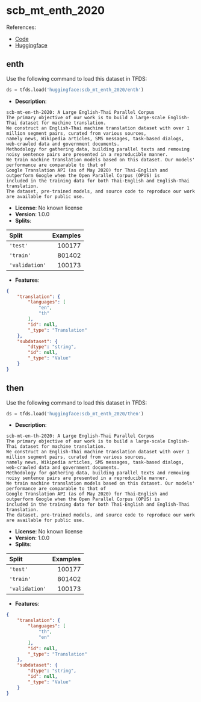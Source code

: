 # scb_mt_enth_2020

References:

*   [Code](https://github.com/huggingface/datasets/blob/master/datasets/scb_mt_enth_2020)
*   [Huggingface](https://huggingface.co/datasets/scb_mt_enth_2020)


## enth


Use the following command to load this dataset in TFDS:

```python
ds = tfds.load('huggingface:scb_mt_enth_2020/enth')
```

*   **Description**:

```
scb-mt-en-th-2020: A Large English-Thai Parallel Corpus
The primary objective of our work is to build a large-scale English-Thai dataset for machine translation.
We construct an English-Thai machine translation dataset with over 1 million segment pairs, curated from various sources,
namely news, Wikipedia articles, SMS messages, task-based dialogs, web-crawled data and government documents.
Methodology for gathering data, building parallel texts and removing noisy sentence pairs are presented in a reproducible manner.
We train machine translation models based on this dataset. Our models' performance are comparable to that of
Google Translation API (as of May 2020) for Thai-English and outperform Google when the Open Parallel Corpus (OPUS) is
included in the training data for both Thai-English and English-Thai translation.
The dataset, pre-trained models, and source code to reproduce our work are available for public use.
```

*   **License**: No known license
*   **Version**: 1.0.0
*   **Splits**:

Split  | Examples
:----- | -------:
`'test'` | 100177
`'train'` | 801402
`'validation'` | 100173

*   **Features**:

```json
{
    "translation": {
        "languages": [
            "en",
            "th"
        ],
        "id": null,
        "_type": "Translation"
    },
    "subdataset": {
        "dtype": "string",
        "id": null,
        "_type": "Value"
    }
}
```



## then


Use the following command to load this dataset in TFDS:

```python
ds = tfds.load('huggingface:scb_mt_enth_2020/then')
```

*   **Description**:

```
scb-mt-en-th-2020: A Large English-Thai Parallel Corpus
The primary objective of our work is to build a large-scale English-Thai dataset for machine translation.
We construct an English-Thai machine translation dataset with over 1 million segment pairs, curated from various sources,
namely news, Wikipedia articles, SMS messages, task-based dialogs, web-crawled data and government documents.
Methodology for gathering data, building parallel texts and removing noisy sentence pairs are presented in a reproducible manner.
We train machine translation models based on this dataset. Our models' performance are comparable to that of
Google Translation API (as of May 2020) for Thai-English and outperform Google when the Open Parallel Corpus (OPUS) is
included in the training data for both Thai-English and English-Thai translation.
The dataset, pre-trained models, and source code to reproduce our work are available for public use.
```

*   **License**: No known license
*   **Version**: 1.0.0
*   **Splits**:

Split  | Examples
:----- | -------:
`'test'` | 100177
`'train'` | 801402
`'validation'` | 100173

*   **Features**:

```json
{
    "translation": {
        "languages": [
            "th",
            "en"
        ],
        "id": null,
        "_type": "Translation"
    },
    "subdataset": {
        "dtype": "string",
        "id": null,
        "_type": "Value"
    }
}
```


